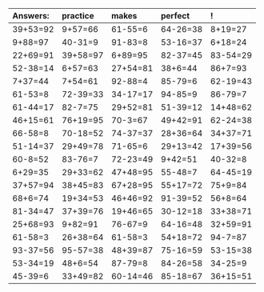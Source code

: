 | Answers: | practice | makes | perfect | ! |
| :--- | :--- | :--- | :--- | :--- |
| 39+53=92 | 9+57=66 | 61-55=6 | 64-26=38 | 8+19=27 | 
| 9+88=97 | 40-31=9 | 91-83=8 | 53-16=37 | 6+18=24 | 
| 22+69=91 | 39+58=97 | 6+89=95 | 82-37=45 | 83-54=29 | 
| 52-38=14 | 6+57=63 | 27+54=81 | 38+6=44 | 86+7=93 | 
| 7+37=44 | 7+54=61 | 92-88=4 | 85-79=6 | 62-19=43 | 
| 61-53=8 | 72-39=33 | 34-17=17 | 94-85=9 | 86-79=7 | 
| 61-44=17 | 82-7=75 | 29+52=81 | 51-39=12 | 14+48=62 | 
| 46+15=61 | 76+19=95 | 70-3=67 | 49+42=91 | 62-24=38 | 
| 66-58=8 | 70-18=52 | 74-37=37 | 28+36=64 | 34+37=71 | 
| 51-14=37 | 29+49=78 | 71-65=6 | 29+13=42 | 17+39=56 | 
| 60-8=52 | 83-76=7 | 72-23=49 | 9+42=51 | 40-32=8 | 
| 6+29=35 | 29+33=62 | 47+48=95 | 55-48=7 | 64-45=19 | 
| 37+57=94 | 38+45=83 | 67+28=95 | 55+17=72 | 75+9=84 | 
| 68+6=74 | 19+34=53 | 46+46=92 | 91-39=52 | 56+8=64 | 
| 81-34=47 | 37+39=76 | 19+46=65 | 30-12=18 | 33+38=71 | 
| 25+68=93 | 9+82=91 | 76-67=9 | 64-16=48 | 32+59=91 | 
| 61-58=3 | 26+38=64 | 61-58=3 | 54+18=72 | 94-7=87 | 
| 93-37=56 | 95-57=38 | 48+39=87 | 75-16=59 | 53-15=38 | 
| 53-34=19 | 48+6=54 | 87-79=8 | 84-26=58 | 34-25=9 | 
| 45-39=6 | 33+49=82 | 60-14=46 | 85-18=67 | 36+15=51 | 
